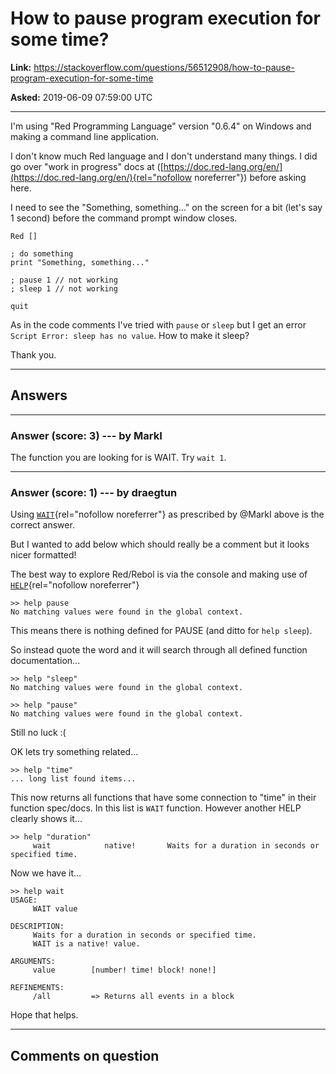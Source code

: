 # How to pause program execution for some time?

**Link:**
<https://stackoverflow.com/questions/56512908/how-to-pause-program-execution-for-some-time>

**Asked:** 2019-06-09 07:59:00 UTC

------------------------------------------------------------------------

I\'m using \"Red Programming Language\" version \"0.6.4\" on Windows and
making a command line application.

I don\'t know much Red language and I don\'t understand many things. I
did go over \"work in progress\" docs at
([https://doc.red-lang.org/en/](https://doc.red-lang.org/en/){rel="nofollow noreferrer"})
before asking here.

I need to see the \"Something, something\...\" on the screen for a bit
(let\'s say 1 second) before the command prompt window closes.

    Red []

    ; do something
    print "Something, something..."

    ; pause 1 // not working
    ; sleep 1 // not working

    quit

As in the code comments I\'ve tried with `pause` or `sleep` but I get an
error `Script Error: sleep has no value`. How to make it sleep?

Thank you.

------------------------------------------------------------------------

## Answers

------------------------------------------------------------------------

### Answer (score: 3) --- by MarkI

The function you are looking for is WAIT. Try `wait 1`.

------------------------------------------------------------------------

### Answer (score: 1) --- by draegtun

Using
[`WAIT`](http://www.rebol.com/r3/docs/functions/wait.html){rel="nofollow noreferrer"}
as prescribed by \@MarkI above is the correct answer.

But I wanted to add below which should really be a comment but it looks
nicer formatted!

The best way to explore Red/Rebol is via the console and making use of
[`HELP`](http://www.rebol.com/r3/docs/functions/help.html){rel="nofollow noreferrer"}

    >> help pause
    No matching values were found in the global context.

This means there is nothing defined for PAUSE (and ditto for
`help sleep`).

So instead quote the word and it will search through all defined
function documentation\...

    >> help "sleep"
    No matching values were found in the global context.

    >> help "pause"
    No matching values were found in the global context.

Still no luck :(

OK lets try something related\...

    >> help "time"
    ... long list found items...

This now returns all functions that have some connection to \"time\" in
their function spec/docs. In this list is `WAIT` function. However
another HELP clearly shows it\...

    >> help "duration"
         wait            native!       Waits for a duration in seconds or specified time.

Now we have it\...

    >> help wait
    USAGE:
         WAIT value

    DESCRIPTION:
         Waits for a duration in seconds or specified time.
         WAIT is a native! value.

    ARGUMENTS:
         value        [number! time! block! none!]

    REFINEMENTS:
         /all         => Returns all events in a block

Hope that helps.

------------------------------------------------------------------------

## Comments on question
